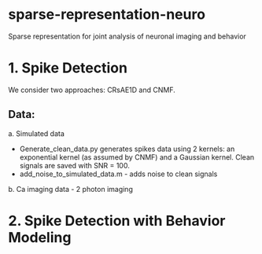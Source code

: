 # sparse-representation-neuro
Sparse representation for joint analysis of neuronal imaging and behavior

# 1. Spike Detection
We consider two approaches: CRsAE1D and CNMF.
## Data:
a. Simulated data
* Generate_clean_data.py generates spikes data using 2 kernels: an exponential kernel (as assumed by CNMF) and a Gaussian kernel. Clean signals are saved with SNR = 100.
* add_noise_to_simulated_data.m - adds noise to clean signals

b. Ca imaging data - 2 photon imaging 

# 2. Spike Detection with Behavior Modeling
